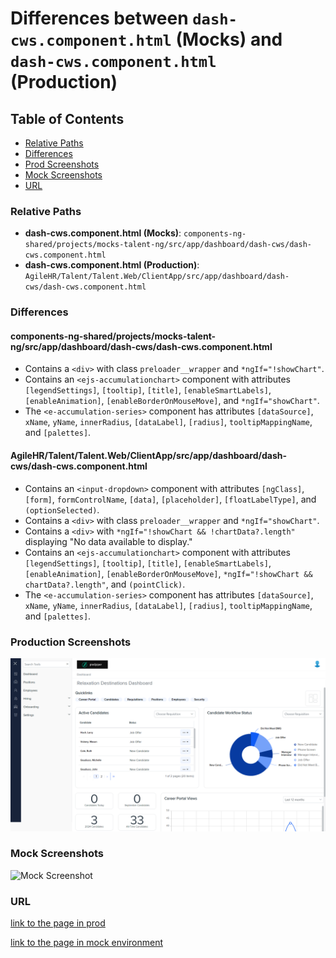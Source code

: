 # Differences between `dash-cws.component.html` (Mocks) and `dash-cws.component.html` (Production)

## Table of Contents

-   [Relative Paths](#relative-paths)
-   [Differences](#differences)
-   [Prod Screenshots](#prod-screenshots)
-   [Mock Screenshots](#mock-screenshots)
-   [URL](#url)

### Relative Paths

-   **dash-cws.component.html (Mocks)**: `components-ng-shared/projects/mocks-talent-ng/src/app/dashboard/dash-cws/dash-cws.component.html`
-   **dash-cws.component.html (Production)**: `AgileHR/Talent/Talent.Web/ClientApp/src/app/dashboard/dash-cws/dash-cws.component.html`

### Differences

#### components-ng-shared/projects/mocks-talent-ng/src/app/dashboard/dash-cws/dash-cws.component.html

-   Contains a `<div>` with class `preloader__wrapper` and `*ngIf="!showChart"`.
-   Contains an `<ejs-accumulationchart>` component with attributes `[legendSettings]`, `[tooltip]`, `[title]`, `[enableSmartLabels]`, `[enableAnimation]`, `[enableBorderOnMouseMove]`, and `*ngIf="showChart"`.
-   The `<e-accumulation-series>` component has attributes `[dataSource]`, `xName`, `yName`, `innerRadius`, `[dataLabel]`, `[radius]`, `tooltipMappingName`, and `[palettes]`.

#### AgileHR/Talent/Talent.Web/ClientApp/src/app/dashboard/dash-cws/dash-cws.component.html

-   Contains an `<input-dropdown>` component with attributes `[ngClass]`, `[form]`, `formControlName`, `[data]`, `[placeholder]`, `[floatLabelType]`, and `(optionSelected)`.
-   Contains a `<div>` with class `preloader__wrapper` and `*ngIf="showChart"`.
-   Contains a `<div>` with `*ngIf="!showChart && !chartData?.length"` displaying "No data available to display."
-   Contains an `<ejs-accumulationchart>` component with attributes `[legendSettings]`, `[tooltip]`, `[title]`, `[enableSmartLabels]`, `[enableAnimation]`, `[enableBorderOnMouseMove]`, `*ngIf="!showChart && chartData?.length"`, and `(pointClick)`.
-   The `<e-accumulation-series>` component has attributes `[dataSource]`, `xName`, `yName`, `innerRadius`, `[dataLabel]`, `[radius]`, `tooltipMappingName`, and `[palettes]`.

### Production Screenshots

![Prod Screenshot](/assets/img/dash-ac-prod.png)

### Mock Screenshots

![Mock Screenshot](/assets/img/dash-ac.mock.png)

### URL

[link to the page in prod](https://piedpiper.agilehr.net)

[link to the page in mock environment](http://localhost:4340/dashboard)
